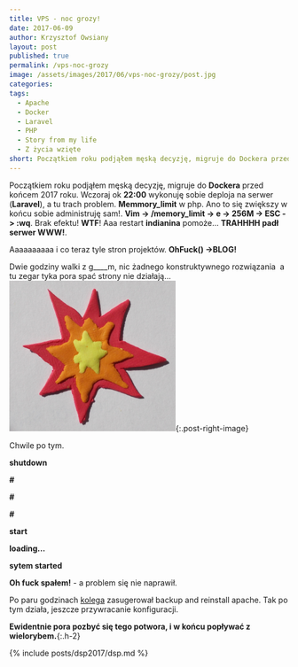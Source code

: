 ```yaml
---
title: VPS - noc grozy!
date: 2017-06-09
author: Krzysztof Owsiany
layout: post
published: true
permalink: /vps-noc-grozy
image: /assets/images/2017/06/vps-noc-grozy/post.jpg
categories:
tags:
  - Apache
  - Docker
  - Laravel
  - PHP
  - Story from my life
  - Z życia wzięte
short: Początkiem roku podjąłem męską decyzję, migruje do Dockera przed końcem 2017 roku. Wczoraj ok 22:00 wykonuję sobie deploja na serwer (Laravel), a tu trach problem. 
---
```

Początkiem roku podjąłem męską decyzję, migruje do **Dockera** przed końcem 2017 roku. Wczoraj ok **22:00** wykonuję sobie deploja na serwer (**Laravel**), a tu trach problem. **Memmory_limit** w php. Ano to się zwiększy w końcu sobie administruję sam!. **Vim -> /memory_limit -> e -> 256M -> ESC -> :wq**. Brak efektu! **WTF**! Aaa restart **indianina** pomoże&#8230; **TRAHHHH padł serwer WWW!**.

Aaaaaaaaaa i co teraz tyle stron projektów. **OhFuck() ->BLOG!**

Dwie godziny walki z g____m, nic żadnego konstruktywnego rozwiązania  a tu zegar tyka pora spać strony nie działają&#8230;
[![Laravel][image1]][image1-big]{:.post-right-image}
    
Chwile po tym.

**shutdown**

**#**

**#**

**#**

**start**

**loading&#8230;**

**sytem started**

**Oh fuck spałem!** - a problem się nie naprawił.

Po paru godzinach [kolega] zasugerował backup and reinstall apache.
Tak po tym działa, jeszcze przywracanie konfiguracji.

**Ewidentnie pora pozbyć się tego potwora, i w końcu popływać z wielorybem.**{:.h-2}

{% include posts/dsp2017/dsp.md %}

[post]: /assets/images/2017/06/vps-noc-grozy/post.jpg
[post-big]: /assets/images/2017/06/vps-noc-grozy/post-big.jpg

[image1]: /assets/images/2017/06/vps-noc-grozy/image1.png
[image1-big]: /assets/images/2017/06/vps-noc-grozy/image1-big.png

[kolega]: {{site.blaze}}